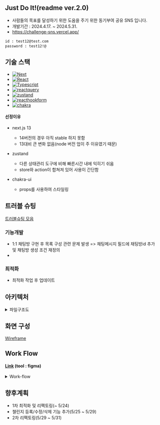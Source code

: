 ## Just Do It!(readme ver.2.0)
- 사람들의 목표를 달성하기 위한 도움을 주기 위한 동기부여 공유 SNS 입니다.
- 개발기간 : 2024.4.17. ~ 2024.5.31.
- https://challenge-sns.vercel.app/

```
id : test12@test.com
password : test12!@
```
## 기술 스택
* [![Next][Next.js]][Next-url]
* [![React][React.js]][React-url]
* [![Typescript][TypeScript]][TypeScript-url]
* [![reactquery][reactQuery]][reactquery-url]
* [![zustand][zustand]][zustand-url]
* [![reacthookform][reacthookform]][reacthookform-url]
* [![chakra][chakra]][chakra-url]

#### 선정이유
- next.js 13
  - 14버전의 경우 아직 stable 하지 못함
  - 13대비 큰 변화 없음(node 버전 업이 주 이유였기 때문)

- zustand
  - 다른 상태관리 도구에 비해 빠른시간 내에 익히기 쉬움
  - store와 action이 합쳐져 있어 사용이 간단함

- chakra-ui
  - props를 사용하여 스타일링
## 트러블 슈팅
[트러블슈팅 모음](https://velog.io/@suhoshin23/posts?tag=%ED%94%84%EB%A1%9C%EC%A0%9D%ED%8A%B8)
### 기능개발
- 1:1 채팅방 구현 후 목록 구성 관련 문제 발생 => 채팅메시지 필드에 채팅방id 추가 및 채팅방 생성 조건 재정의
- 

### 최적화
- 최적화 작업 후 업데이트

## 아키텍처
<details>
<summary>파일구조도</summary>
<div markdown='1'>

```
📦src
 ┣ 📂app
 ┃ ┣ 📂(afterLogin)
 ┃ ┃ ┣ 📂_CommonComponent
 ┃ ┃ ┃ ┣ 📜BoardCreateCard.tsx
 ┃ ┃ ┃ ┣ 📜BoardItemCard.tsx
 ┃ ┃ ┃ ┣ 📜Chatitem.tsx
 ┃ ┃ ┃ ┣ 📜NavMenu.tsx
 ┃ ┃ ┃ ┣ 📜RQProvider.tsx
 ┃ ┃ ┃ ┣ 📜ReplyDrawer.tsx
 ┃ ┃ ┃ ┗ 📜component.type.ts
 ┃ ┃ ┣ 📂_viewComponent
 ┃ ┃ ┃ ┣ 📜challenge.tsx
 ┃ ┃ ┃ ┣ 📜chat.tsx
 ┃ ┃ ┃ ┣ 📜component.type.ts
 ┃ ┃ ┃ ┣ 📜home.tsx
 ┃ ┃ ┃ ┣ 📜messages.tsx
 ┃ ┃ ┃ ┣ 📜myPage.tsx
 ┃ ┃ ┃ ┣ 📜search.tsx
 ┃ ┃ ┃ ┗ 📜user.tsx
 ┃ ┃ ┣ 📂challenge
 ┃ ┃ ┃ ┗ 📜page.tsx
 ┃ ┃ ┣ 📂home
 ┃ ┃ ┃ ┗ 📜page.tsx
 ┃ ┃ ┣ 📂messages
 ┃ ┃ ┃ ┣ 📂[id]
 ┃ ┃ ┃ ┃ ┗ 📜page.tsx
 ┃ ┃ ┃ ┗ 📜page.tsx
 ┃ ┃ ┣ 📂myPage
 ┃ ┃ ┃ ┗ 📜page.tsx
 ┃ ┃ ┣ 📂search
 ┃ ┃ ┃ ┗ 📜page.tsx
 ┃ ┃ ┣ 📂user
 ┃ ┃ ┃ ┗ 📂[id]
 ┃ ┃ ┃ ┃ ┗ 📜page.tsx
 ┃ ┃ ┗ 📜layout.tsx
 ┃ ┣ 📂(beforeLogin)
 ┃ ┃ ┣ 📂_commonComponent
 ┃ ┃ ┃ ┣ 📜CommonButtonForm.tsx
 ┃ ┃ ┃ ┣ 📜CommonInputForm.tsx
 ┃ ┃ ┃ ┗ 📜component.type.ts
 ┃ ┃ ┣ 📂_viewComponent
 ┃ ┃ ┃ ┣ 📜login.tsx
 ┃ ┃ ┃ ┗ 📜signUp.tsx
 ┃ ┃ ┣ 📂login
 ┃ ┃ ┃ ┗ 📜page.tsx
 ┃ ┃ ┣ 📂signUp
 ┃ ┃ ┃ ┗ 📜page.tsx
 ┃ ┃ ┣ 📜layout.tsx
 ┃ ┃ ┗ 📜page.tsx
 ┃ ┣ 📜favicon.ico
 ┃ ┣ 📜globals.css
 ┃ ┣ 📜layout.tsx
 ┃ ┗ 📜providers.tsx
 ┣ 📂firebase
 ┃ ┣ 📜firebase.ts
 ┃ ┣ 📜firebase.type.ts
 ┃ ┣ 📜firebaseAuth.ts
 ┃ ┣ 📜firestorage.ts
 ┃ ┗ 📜firestore.ts
 ┣ 📂model
 ┣ 📂queries
 ┃ ┣ 📜queries.ts
 ┃ ┗ 📜queryKeys.ts
 ┗ 📂store
 ┃ ┗ 📜store.ts
```

</div>
</details>

## 화면 구성

[Wireframe][Figmawireframe-url]

## Work Flow
#### [Link][Figmaworkflow-url] (tool : figma)

<details>
<summary>Work-flow</summary>
<div markdown='1'>
![login](/public/for_readme/work_flow/login_signup.png)

- 회원가입/로그인

![home](/public/for_readme/work_flow/home.png)

- 메인화면

![message](/public/for_readme/work_flow/chat.png)

- 1:1채팅

![mypage](/public/for_readme/work_flow/mypage.png)

- 마이페이지

![challenge](/public/for_readme/work_flow/challenge.png)

- 챌린지 등록/수정/삭제(~5/29)

![search_user](/public/for_readme/work_flow/search_user.png)

- 유저 검색(~5/29)
</div>
</details>

## 향후계획
- 1차 최적화 및 리팩토링(~ 5/24)
- 챌린지 등록/수정/삭제 기능 추가(5/25 ~ 5/29)
- 2차 리팩토링(5/29 ~ 5/31)


<!-- MARKDOWN LINKS & IMAGES -->
<!-- https://www.markdownguide.org/basic-syntax/#reference-style-links -->
[Figmawireframe-url]: https://www.figma.com/design/AGnVbLaZXx1790EdNHmVSD/spartan-wireframe?t=yWDZfzc9NXlIUOhI-0
[Figmaworkflow-url]: https://www.figma.com/board/ht5cRT6XmFJkd7nxjgnRhJ/spartan-workflow?node-id=0-1&t=yWDZfzc9NXlIUOhI-0
[Next.js]: https://img.shields.io/badge/next.js-000000?style=for-the-badge&logo=nextdotjs&logoColor=white
[Next-url]: https://nextjs.org/
[React.js]: https://img.shields.io/badge/React-20232A?style=for-the-badge&logo=react&logoColor=61DAFB
[React-url]: https://reactjs.org/
[Typescript]: https://shields.io/badge/TypeScript-3178C6?logo=TypeScript&logoColor=FFF&style=flat-square
[Typescript-url]: https://www.typescriptlang.org/
[reactquery]: https://img.shields.io/badge/-React%20Query-FF4154?style=plastic&logo=react%20query&logoColor=white
[reactquery-url]: https://tanstack.com/query/latest/docs/framework/react/overview
[zustand]: https://img.shields.io/badge/zustand-black
[zustand-url]: https://docs.pmnd.rs/zustand/getting-started/introduction
[reacthookform]: https://img.shields.io/badge/react--hook--form-EC5990?style=flat&logo=reacthookform&logoColor=white
[reacthookform-url]: https://react-hook-form.com/get-started
[chakra]: https://shields.io/badge/chakra--ui-black?logo=chakraui&style=for-the-badge%22
[chakra-url]: https://v2.chakra-ui.com/getting-started
